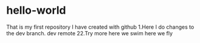 # hello-world
That is my first repository I have created with github
1.Here I do changes to the dev branch. dev remote
22.Try more
here we swim
here  we fly



